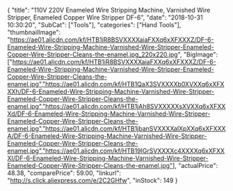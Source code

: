 {
	"title": "110V 220V Enameled Wire Stripping Machine, Varnished Wire Stripper, Enameled Copper Wire Stripper DF-6",
	"date": "2018-10-31 10:30:20",
	"SubCat": ["Tools"],
	"categories": ["Hand Tools"],
	"thumbnailImage": "https://ae01.alicdn.com/kf/HTB1iR8BSVXXXXaiaFXXq6xXFXXXZ/DF-6-Enameled-Wire-Stripping-Machine-Varnished-Wire-Stripper-Enameled-Copper-Wire-Stripper-Cleans-the-enamel.jpg_220x220.jpg",
	"BigImage": ["https://ae01.alicdn.com/kf/HTB1iR8BSVXXXXaiaFXXq6xXFXXXZ/DF-6-Enameled-Wire-Stripping-Machine-Varnished-Wire-Stripper-Enameled-Copper-Wire-Stripper-Cleans-the-enamel.jpg","https://ae01.alicdn.com/kf/HTB1QaX3SVXXXXb0XVXXq6xXFXXXh/DF-6-Enameled-Wire-Stripping-Machine-Varnished-Wire-Stripper-Enameled-Copper-Wire-Stripper-Cleans-the-enamel.jpg","https://ae01.alicdn.com/kf/HTB1jAh8SVXXXXXsXVXXq6xXFXXXd/DF-6-Enameled-Wire-Stripping-Machine-Varnished-Wire-Stripper-Enameled-Copper-Wire-Stripper-Cleans-the-enamel.jpg","https://ae01.alicdn.com/kf/HTB1jbanSVXXXXaIXpXXq6xXFXXXA/DF-6-Enameled-Wire-Stripping-Machine-Varnished-Wire-Stripper-Enameled-Copper-Wire-Stripper-Cleans-the-enamel.jpg","https://ae01.alicdn.com/kf/HTB19IGrSVXXXXc4XXXXq6xXFXXXI/DF-6-Enameled-Wire-Stripping-Machine-Varnished-Wire-Stripper-Enameled-Copper-Wire-Stripper-Cleans-the-enamel.jpg"],
	"actualPrice": 48.38,
	"comparePrice": 59.00,
	"linkurl": "http://s.click.aliexpress.com/e/2C2GHfw",
	"inStock": 149
}
